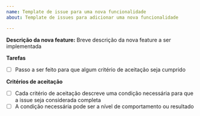 ```yaml
---
name: Template de issue para uma nova funcionalidade
about: Template de issues para adicionar uma nova funcionalidade

---
```


**Descrição da nova feature:**
Breve descrição da nova feature a ser implementada

**Tarefas**

- [ ] Passo a ser feito para que algum critério de aceitação seja cumprido

**Critérios de aceitação**

- [ ] Cada critério de aceitação descreve uma condição necessária para que a issue seja considerada completa
- [ ] A condição necessária pode ser a nível de comportamento ou resultado